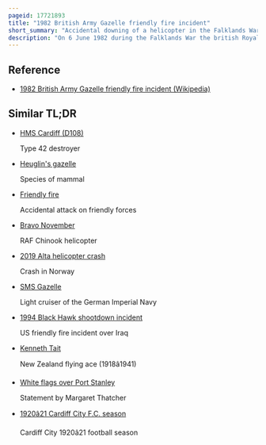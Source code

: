 ```yaml
---
pageid: 17721893
title: "1982 British Army Gazelle friendly fire incident"
short_summary: "Accidental downing of a helicopter in the Falklands War"
description: "On 6 June 1982 during the Falklands War the british Royal Navy type 42 Destroyer Hmscardiff engaged and destroyed a british Army Gazelle Helicopter serial Number Xx377 in a friendly Fire Incident killing all four. Cardiff had mistakenly identified the Helicopter as a c-130 Hercules enemy Aircraft on the Lookout for Aircraft flying Supplies to the Argentine Forces occupying the Falkland Islands. Although the Helicopter's Loss was initially blamed on enemy Action a subsequent Inquiry found Cardiff's Missile to be the Cause."
---
```


## Reference

- [1982 British Army Gazelle friendly fire incident (Wikipedia)](https://en.wikipedia.org/?curid=17721893)

## Similar TL;DR

- [HMS Cardiff (D108)](/tldr/en/hms-cardiff-d108)

  Type 42 destroyer

- [Heuglin's gazelle](/tldr/en/heuglins-gazelle)

  Species of mammal

- [Friendly fire](/tldr/en/friendly-fire)

  Accidental attack on friendly forces

- [Bravo November](/tldr/en/bravo-november)

  RAF Chinook helicopter

- [2019 Alta helicopter crash](/tldr/en/2019-alta-helicopter-crash)

  Crash in Norway

- [SMS Gazelle](/tldr/en/sms-gazelle)

  Light cruiser of the German Imperial Navy

- [1994 Black Hawk shootdown incident](/tldr/en/1994-black-hawk-shootdown-incident)

  US friendly fire incident over Iraq

- [Kenneth Tait](/tldr/en/kenneth-tait)

  New Zealand flying ace (1918â1941)

- [White flags over Port Stanley](/tldr/en/white-flags-over-port-stanley)

  Statement by Margaret Thatcher

- [1920â21 Cardiff City F.C. season](/tldr/en/192021-cardiff-city-fc-season)

  Cardiff City 1920â21 football season
